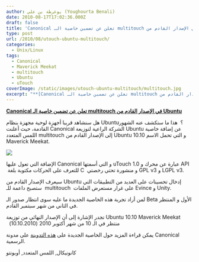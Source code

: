 ```yaml
---
author: يوغرطة بن علي (Youghourta Benali)
date: 2010-08-17T17:02:36.000Z
draft: false
title: 'Canonical تعلن عن تضمين خاصية الـ multitouch في الإصدار القادم من Ubuntu '
type: post
url: /2010/08/utouch-ubuntu-multitouch/
categories:
  - Unix/Linux
tags:
  - Canonical
  - Maverick Meekat
  - multitouch
  - Ubuntu
  - uTouch
coverImage: /static/images/utouch-ubuntu-multitouch/multitouch.jpg
excerpt: "**[Canonical تعلن عن تضمين خاصية الـ multitouch في الإصدار القادم من Ubuntu](https://www.it-scoop.com/2010/08/utouch-ubuntu-multitouch/)**\n\nهل سنشاهد قريبا أجهزة لوحية مجهزة بنظام Ubuntu؟ \_هذا ما ستكشف عنه الشهور القادمة، حيث أعلنت Canonical الشركة الراعية لتوزيعة Ubuntu عن إضافة خاصية اللمس المتعدد multitouch إلى الإصدار"
---
```

**[Canonical تعلن عن تضمين خاصية الـ multitouch في الإصدار القادم من Ubuntu](https://www.it-scoop.com/2010/08/utouch-ubuntu-multitouch/)**

هل سنشاهد قريبا أجهزة لوحية مجهزة بنظام Ubuntu؟  هذا ما ستكشف عنه الشهور القادمة، حيث أعلنت Canonical الشركة الراعية لتوزيعة Ubuntu عن إضافة خاصية اللمس المتعدد multitouch إلى الإصدار القادم من Ubuntu 10.10 و التي تحمل الاسم Maverick Meekat.

![](/static/images/utouch-ubuntu-multitouch/multitouch.jpg)

الإضافة التي تعول عليها Canonical و التي أسمتها uTouch 1.0 عبارة عن محرك و API  للتعرف على الحركات مكتوبة بلغة C  و منشورة تحتي رخصتي GPL v3 و LGPL v3.

سيعرف الإصدار القادم من Ubuntu إدخال تحسينات على العديد من التطبيقات التي ستصبح داعمة للـ  multitouch  على غرار مستعرض الملفات Evince و Unity.

لمن أراد تجربة هذه الخاصية الجديدة ما عليه سوى انتظار صدور الـ Beta الأول و المنتظر في الثاني من شهر سبتمبر القادم.

تجدر الإشارة إلى أن الإصدار النهائي من توزيعة Ubuntu 10.10 Maverick Meekat   منتظر في الـ 10 من شهر أكتوبر 2010 (10.10.2010)

يمكن قراءة المزيد حول الخاصية الجديدة على [هذه التدوينة](http://blog.canonical.com/?p=414) على مدونة Canonical الرسمية.

كانونيكال, اللمس المتعدد, أوبونتو
